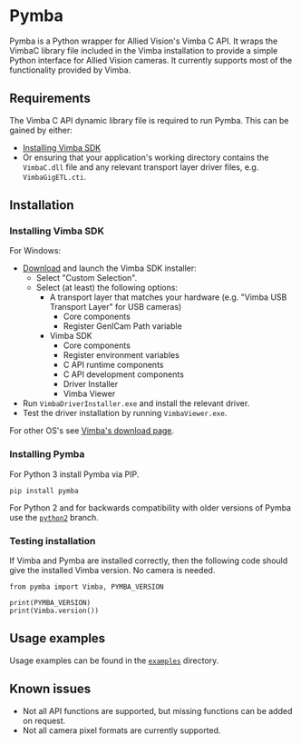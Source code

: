 # Pymba

Pymba is a Python wrapper for Allied Vision's Vimba C API. It wraps the VimbaC library file included in the Vimba installation to provide a simple Python interface for Allied Vision cameras. It currently supports most of the functionality provided by Vimba.

## Requirements

The Vimba C API dynamic library file is required to run Pymba. This can be gained by either:
* [Installing Vimba SDK](#installing-vimba-sdk)
* Or ensuring that your application's working directory contains the `VimbaC.dll` file and any relevant transport layer driver files, e.g. `VimbaGigETL.cti`.

## Installation

### Installing Vimba SDK

For Windows:
* [Download](https://www.alliedvision.com/en/products/software.html) and launch the Vimba SDK installer:
  * Select "Custom Selection".
  * Select (at least) the following options:
    * A transport layer that matches your hardware (e.g. "Vimba USB Transport Layer" for USB cameras)
      * Core components
      * Register GenICam Path variable
    * Vimba SDK
      * Core components
      * Register environment variables
      * C API runtime components
      * C API development components
      * Driver Installer
      * Vimba Viewer
* Run `VimbaDriverInstaller.exe` and install the relevant driver.
* Test the driver installation by running `VimbaViewer.exe`.

For other OS's see [Vimba's download page](https://www.alliedvision.com/en/products/software.html).

### Installing Pymba

For Python 3 install Pymba via PIP.

    pip install pymba
    
For Python 2 and for backwards compatibility with older versions of Pymba use the [`python2`](https://github.com/morefigs/pymba/tree/python2) branch.

### Testing installation 

If Vimba and Pymba are installed correctly, then the following code should give the installed Vimba version. No camera is needed.

    from pymba import Vimba, PYMBA_VERSION
    
    print(PYMBA_VERSION)
    print(Vimba.version())
    
## Usage examples
    
Usage examples can be found in the [`examples`](examples/) directory.

## Known issues

* Not all API functions are supported, but missing functions can be added on request.
* Not all camera pixel formats are currently supported.

